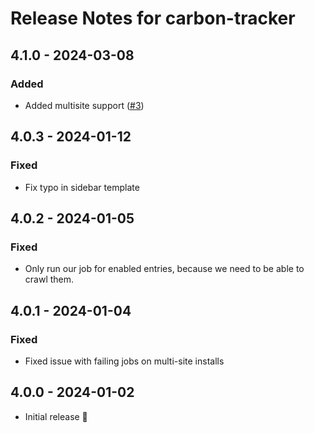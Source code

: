 # Release Notes for carbon-tracker

## 4.1.0 - 2024-03-08
### Added
- Added multisite support ([#3](https://github.com/statikbe/craft-carbon-tracker/issues/3))

## 4.0.3 - 2024-01-12
### Fixed
- Fix typo in sidebar template

## 4.0.2 - 2024-01-05
### Fixed
- Only run our job for enabled entries, because we need to be able to crawl them.

## 4.0.1 - 2024-01-04
### Fixed
- Fixed issue with failing jobs on multi-site installs

## 4.0.0 - 2024-01-02
- Initial release 🚀